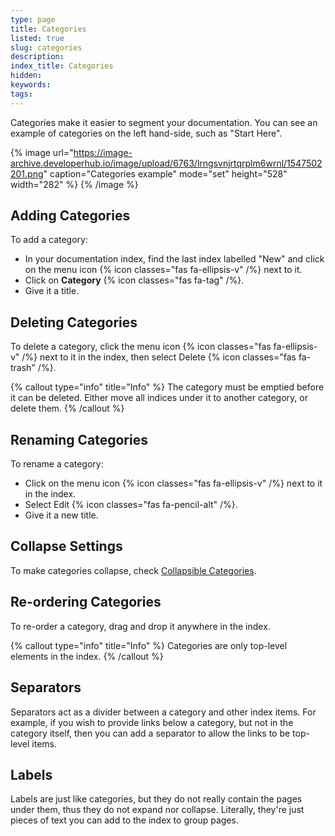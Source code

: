 ```yaml
---
type: page
title: Categories
listed: true
slug: categories
description: 
index_title: Categories
hidden: 
keywords: 
tags: 
---
```


Categories make it easier to segment your documentation. You can see an example of categories on the left hand-side, such as "Start Here".

{% image url="https://image-archive.developerhub.io/image/upload/6763/lrngsvnjrtqrplm6wrnl/1547502201.png" caption="Categories example" mode="set" height="528" width="282" %}
{% /image %}

## Adding Categories

To add a category:

- In your documentation index, find the last index labelled "New" and click on the menu icon {% icon classes="fas fa-ellipsis-v" /%} next to it.
- Click on **Category** {% icon classes="fas fa-tag" /%}.
- Give it a title.

## Deleting Categories

To delete a category, click the menu icon {% icon classes="fas fa-ellipsis-v" /%} next to it in the index, then select Delete {% icon classes="fas fa-trash" /%}.

{% callout type="info" title="Info" %}
The category must be emptied before it can be deleted. Either move all indices under it to another category, or delete them.
{% /callout %}

## Renaming Categories

To rename a category:

- Click on the menu icon {% icon classes="fas fa-ellipsis-v" /%} next to it in the index.
- Select Edit {% icon classes="fas fa-pencil-alt" /%}.
- Give it a new title.

## Collapse Settings

To make categories collapse, check [Collapsible Categories](/support-center/documentation-settings#collapsible-categories).

## Re-ordering Categories

To re-order a category, drag and drop it anywhere in the index.

{% callout type="info" title="Info" %}
Categories are only top-level elements in the index.
{% /callout %}

## Separators

Separators act as a divider between a category and other index items. For example, if you wish to provide links below a category, but not in the category itself, then you can add a separator to allow the links to be top-level items.

## Labels

Labels are just like categories, but they do not really contain the pages under them, thus they do not expand nor collapse. Literally, they're just pieces of text you can add to the index to group pages.